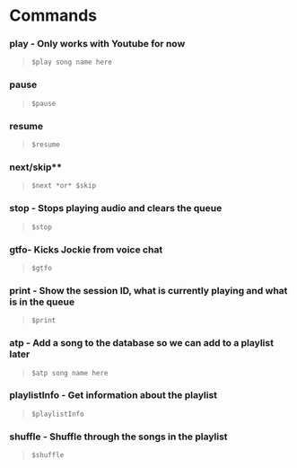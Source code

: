 # Commands
### play - Only works with Youtube for now 
> `$play song name here`

### pause 
> `$pause`

### resume 
> `$resume`

### next/skip**
> `$next *or* $skip`

### stop - Stops playing audio and clears the queue
> `$stop`

### gtfo- Kicks Jockie from voice chat
> `$gtfo`

### print - Show the session ID, what is currently playing and what is in the queue
> `$print`

### atp - Add a song to the database so we can add to a playlist later
> `$atp song name here`

### playlistInfo - Get information about the playlist
> `$playlistInfo`

### shuffle - Shuffle through the songs in the playlist
> `$shuffle`
